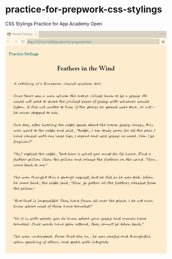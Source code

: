 # practice-for-prepwork-css-stylings
CSS Stylings Practice for App Academy Open

![Styling](Styling2.png)
